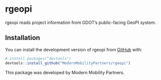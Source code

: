 
<!-- README.md is generated from README.Rmd. Please edit that file -->

# rgeopi

<!-- badges: start -->
<!-- badges: end -->

rgeopi reads project information from GDOT’s public-facing GeoPI system.

## Installation

You can install the development version of rgeopi from
[GitHub](https://github.com/) with:

``` r
# install.packages("devtools")
devtools::install_github("ModernMobilityPartners/rgeopi")
```

This package was developed by Modern Mobility Partners.
